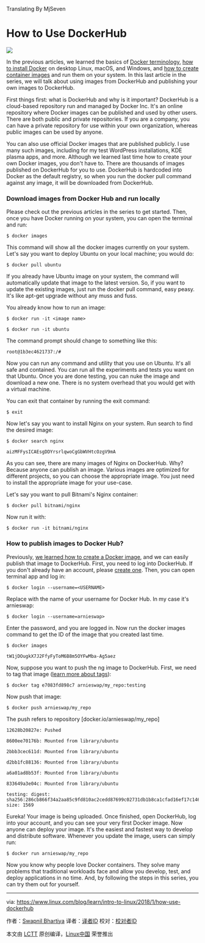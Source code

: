 Translating By MjSeven

How to Use DockerHub
======

![](https://www.linux.com/sites/lcom/files/styles/rendered_file/public/dockerhub-container.jpg?itok=tvraxGzh)

In the previous articles, we learned the basics of [Docker terminology][1],  [how to install Docker][2] on desktop Linux, macOS, and Windows, and [how to create container images][3] and run them on your system. In this last article in the series, we will talk about using images from DockerHub and publishing your own images to DockerHub.

First things first: what is DockerHub and why is it important? DockerHub is a cloud-based repository run and managed by Docker Inc. It's an online repository where Docker images  can be published and used by other users. There are both public and private repositories. If you are a company, you can have a private repository for use within your own organization, whereas public images can be used by anyone.

You can also use official Docker images that are published publicly. I use many such images, including for my test WordPress installations, KDE plasma apps, and more. Although we  learned last time how to create your own Docker images, you don't have to. There are thousands of images published on DockerHub for you to use. DockerHub is hardcoded into Docker as the default registry, so when you run the docker pull command against any image, it will be downloaded from DockerHub.

### Download images from Docker Hub and run locally

Please check out the previous articles in the series to get started. Then, once you have Docker running on your system, you can open the terminal and run:
```
$ docker images
```

This command will show all the docker images currently on your system. Let's say you want to deploy Ubuntu on your local machine; you would do:
```
$ docker pull ubuntu
```

If you already have Ubuntu image on your system, the command will automatically update that image to the latest version. So, if you want to update the existing images, just run the docker pull command, easy peasy. It's like apt-get upgrade without any muss and fuss.

You already know how to run an image:
```
$ docker run -it <image name>

$ docker run -it ubuntu
```

The command prompt should change to something like this:
```
root@1b3ec4621737:/#
```

Now you can run any command and utility that you use on Ubuntu. It's all safe and contained. You can run all the experiments and tests you want on that Ubuntu. Once you are done testing, you can nuke the image and download a new one. There is no system overhead that you would get with a virtual machine.

You can exit that container by running the exit command:
```
$ exit
```

Now let's say you want to install Nginx on your system. Run search to find the desired image:
```
$ docker search nginx

aizMFFysICAEsgDDYrsrlqwoCgGbWVHtcOzgV9mA
```

As you can see, there are many images of Nginx on DockerHub. Why? Because anyone can publish an image. Various images are optimized for different projects, so you can choose the appropriate image. You just need to install the appropriate image for your use-case.

Let's say you want to pull Bitnami's Nginx container:
```
$ docker pull bitnami/nginx
```

Now run it with:
```
$ docker run -it bitnami/nginx
```

### How to publish images to Docker Hub?

Previously, [we learned how to create a Docker image][3], and we can easily publish that image to DockerHub. First, you need to log into DockerHub. If you don't already have an account, please [create one][5]. Then, you can open terminal app and log in:
```
$ docker login --username=<USERNAME>
```

Replace <USERNAME> with the name of your username for Docker Hub. In my case it's arnieswap:
```
$ docker login --username=arnieswap>
```

Enter the password, and you are logged in. Now run the docker images command to get the ID of the image that you created last time.
```
$ docker images

tW1jDOugkX7J2FfyFyToM6B8m5OYFwMba-Ag5aez
```

Now, suppose you want to push the ng image to DockerHub. First, we need to tag that image ([learn more about tags][1]):
```
$ docker tag e7083fd898c7 arnieswap/my_repo:testing
```

Now push that image:
```
$ docker push arnieswap/my_repo
```

The push refers to repository [docker.io/arnieswap/my_repo]
```
12628b20827e: Pushed

8600ee70176b: Mounted from library/ubuntu

2bbb3cec611d: Mounted from library/ubuntu

d2bb1fc88136: Mounted from library/ubuntu

a6a01ad8b53f: Mounted from library/ubuntu

833649a3e04c: Mounted from library/ubuntu

testing: digest: sha256:286cb866f34a2aa85c9fd810ac2cedd87699c02731db1b8ca1cfad16ef17c146 size: 1569

```

Eureka! Your image is being uploaded. Once finished, open DockerHub, log into your account, and you can see your very first Docker image. Now anyone can deploy your image. It's the easiest and fastest way to develop and distribute software. Whenever you update the image, users can simply run:
```
$ docker run arnieswap/my_repo
```

Now you know why people love Docker containers. They solve many problems that traditional workloads face and allow you develop, test, and deploy applications in no time.  And, by following the steps in this series, you can try them out for yourself.


--------------------------------------------------------------------------------

via: https://www.linux.com/blog/learn/intro-to-linux/2018/1/how-use-dockerhub

作者：[Swapnil Bhartiya][a]
译者：[译者ID](https://github.com/译者ID)
校对：[校对者ID](https://github.com/校对者ID)

本文由 [LCTT](https://github.com/LCTT/TranslateProject) 原创编译，[Linux中国](https://linux.cn/) 荣誉推出

[a]:https://www.linux.com/users/arnieswap
[1]:https://www.linux.com/blog/intro-to-linux/2017/12/container-basics-terms-you-need-know
[2]:https://www.linux.com/blog/learn/intro-to-linux/how-install-docker-ce-your-desktop
[3]:https://www.linux.com/blog/learn/intro-to-linux/2018/1/how-create-docker-image
[4]:https://lh3.googleusercontent.com/aizMFFysICAEsgDDYrsrlqwoCgGbWVHtcOzgV9mAtV8IdBZgHPJTdHIZhWBNCRvOyJb108ZBajJ_Nz10yCxGSvk-AF-yvFxpojLdVu3Jjihcwaup6CQLc67A5nglBuGDaOZWcrbV
[5]:https://hub.docker.com/
[6]:https://lh6.googleusercontent.com/tW1jDOugkX7J2FfyFyToM6B8m5OYFwMba-Ag5aezVGf2A5gsKJ47QrCh_TOKWgIKfE824Uc2Cwwwj9jWps1yJlUZqDyIceVQs-nEbKavFDxuUxLyd4thBA4_rsXrQH4r7hrG8FnD
